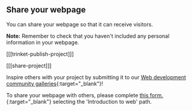 ## Share your webpage

You can share your webpage so that it can receive visitors.

**Note:** Remember to check that you haven't included any personal information in your webpage.

[[[trinket-publish-project]]]

[[[share-project]]]

Inspire others with your project by submitting it to our [Web development community galleries](https://wakelet.com/@Introduction_to_Web){:target="_blank"}!

To share your webpage with others, please complete [this form.](https://form.raspberrypi.org/f/community-project-submissions){:target="_blank"} selecting the 'Introduction to web' path.
